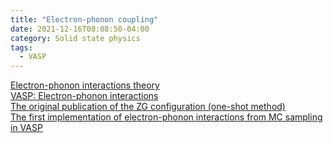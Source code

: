 ```yaml
---
title: "Electron-phonon coupling"
date: 2021-12-16T08:08:50-04:00
category: Solid state physics
tags:
  - VASP
---
```


[Electron-phonon interactions theory](https://www.vasp.at/wiki/index.php/Electron-phonon_interactions_theory)  
[VASP: Electron-phonon interactions](https://www.vasp.at/wiki/index.php/Electron-phonon_interactions_from_Monte-Carlo_sampling)  
[The original publication of the ZG configuration (one-shot method)](https://journals.aps.org/prb/pdf/10.1103/PhysRevB.94.075125)  
[The first implementation of electron-phonon interactions from MC sampling in VASP](https://iopscience.iop.org/article/10.1088/1367-2630/aaf53f/pdf)  

